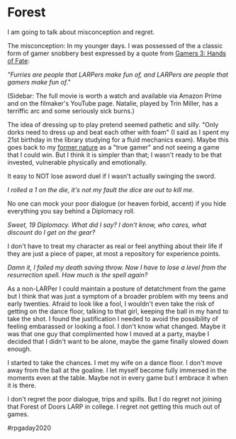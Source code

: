 # Forest

I am going to talk about misconception and regret. 

The misconception: In my younger days. I was possessed of the a classic form of gamer snobbery best expressed by a quote from [Gamers 3: Hands of Fate](https://youtu.be/mFAX-_CZ2bM?list=PLC94D9A19FF391865&t=487):

*"Furries are people that LARPers make fun of, and LARPers are people that gamers make fun of."*

(Sidebar: The full movie is worth a watch and available via Amazon Prime and on the filmaker's YouTube page. Natalie, played by Trin Miller, has a terriffic arc and some seriously sick burns.)

The idea of dressing up to play pretend seemed pathetic and silly. "Only dorks need to dress up and beat each other with foam" (I said as I spent my 21st birthday in the library studying for a fluid mechanics exam). Maybe this goes back to my [former nature](02-change-DO.md) as a "true gamer" and not seeing a game that I could win. But I think it is simpler than that; I wasn't ready to be that invested, vulnerable physically and emotionally. 

It easy to NOT lose asword duel if I wasn't actually swinging the sword. 

*I rolled a 1 on the die, it's not my fault the dice are out to kill me.* 

No one can mock your poor dialogue (or heaven forbid, accent) if you hide everything you say behind a Diplomacy roll. 

*Sweet, 19 Diplomacy. What did I say? I don't know, who cares, what discount do I get on the gear?*

I don't have to treat my character as real or feel anything about their life if they are just a piece of paper, at most a repository for experience points. 

*Damn it, I failed my death saving throw. Now I have to lose a level from the resurrection spell. How much is the spell again?*

As a non-LARPer I could maintain a posture of detatchment from the game but I think that was just a symptom of a broader problem with my teens and early twenties. Afraid to look like a fool, I wouldn't even take the risk of getting on the dance floor, talking to that girl, keeping the ball in my hand to take the shot. I found the justification I needed to avoid the possibility of feeling embarassed or looking a fool. I don't know what changed. Maybe it was that one guy that complimented how I moved at a party, maybe I decided that I didn't want to be alone, maybe the game finally slowed down enough.

I started to take the chances. I met my wife on a dance floor. I don't move away from the ball at the goaline. I let myself become fully immersed in the moments even at the table. Maybe not in every game but I embrace it when it is there.

I don't regret the poor dialogue, trips and spills. But I do regret not joining that Forest of Doors LARP in college. I regret not getting this much out of games. 

#rpgaday2020
